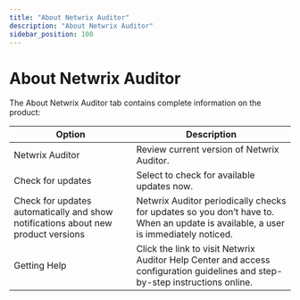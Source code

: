 ```yaml
---
title: "About Netwrix Auditor"
description: "About Netwrix Auditor"
sidebar_position: 100
---
```


# About Netwrix Auditor

The About Netwrix Auditor tab contains complete information on the product:

| Option                                                                            | Description                                                                                                                       |
| --------------------------------------------------------------------------------- | --------------------------------------------------------------------------------------------------------------------------------- |
| Netwrix Auditor                                                                   | Review current version of Netwrix Auditor.                                                                                        |
| Check for updates                                                                 | Select to check for available updates now. ﻿                                                                                      |
| Check for updates automatically and show notifications about new product versions | Netwrix Auditor periodically checks for updates so you don’t have to. When an update is available, a user is immediately noticed. |
| Getting Help                                                                      | Click the link to visit Netwrix Auditor Help Center and access configuration guidelines and step-by-step instructions online.     |
